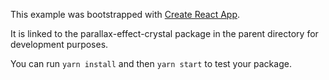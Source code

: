 This example was bootstrapped with [Create React App](https://github.com/facebook/create-react-app).

It is linked to the parallax-effect-crystal package in the parent directory for development purposes.

You can run `yarn install` and then `yarn start` to test your package.
